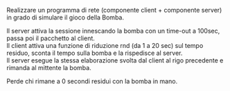 Realizzare un programma di rete (componente client + componente server) in grado di simulare il gioco della Bomba.  

Il server attiva la sessione innescando la bomba con un time-out a 100sec, passa poi il pacchetto al client.  
Il client attiva una funzione di riduzione rnd (da 1 a 20 sec) sul tempo residuo, sconta il tempo sulla bomba e la rispedisce al server.  
Il server esegue la stessa elaborazione svolta dal client al rigo precedente e rimanda al mittente la bomba.  

Perde chi rimane a 0 secondi residui con la bomba in mano.
